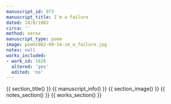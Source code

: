 ```yaml
---
manuscript_id: 973
manuscript_title: I'm a failure
dated: 14/9/1982
circa: ''
method: xerox
manuscript_type: poem
image: poem1982-09-14-im_a_failure.jpg
notes: null
works_included:
- work_id: 1626
  altered: 'yes'
  edited: 'no'
---
```


{{ section_title() }}
{{ manuscript_info() }}
{{ section_image() }}
{{ notes_section() }}
{{ works_section() }}
